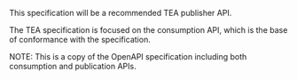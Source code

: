 This specification will be a recommended TEA publisher API.

The TEA specification is focused on the consumption API, which is the base of
conformance with the specification.

NOTE: This is a copy of the OpenAPI specification including both consumption and publication APIs.
